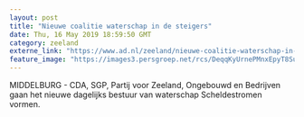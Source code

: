 ```yaml
---
layout: post
title: "Nieuwe coalitie waterschap in de steigers"
date: Thu, 16 May 2019 18:59:50 GMT
category: zeeland
externe_link: "https://www.ad.nl/zeeland/nieuwe-coalitie-waterschap-in-de-steigers~af8ec52e/"
feature_image: "https://images3.persgroep.net/rcs/DeqqKyUrnePMnxEpyT8SuZpD48M/diocontent/108273379/_fitwidth/400/?appId=21791a8992982cd8da851550a453bd7f&quality=0.7"
---
```


MIDDELBURG - CDA, SGP, Partij voor Zeeland, Ongebouwd en Bedrijven gaan het nieuwe dagelijks bestuur van waterschap Scheldestromen vormen.
